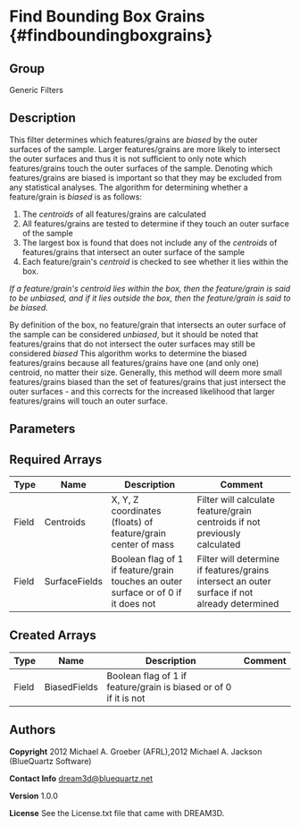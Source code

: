 Find Bounding Box Grains {#findboundingboxgrains}
=============

## Group ##
Generic Filters

## Description ##
This filter determines which features/grains are _biased_ by the outer surfaces of the sample. Larger features/grains are more likely to intersect the outer surfaces and thus it is not sufficient to only note which features/grains touch the outer surfaces of the sample.
Denoting which features/grains are biased is important so that they may be excluded from any statistical analyses. 
The algorithm for determining whether a feature/grain is _biased_ is as follows: 

1) The _centroids_ of all features/grains are calculated
2) All features/grains are tested to determine if they touch an outer surface of the sample
3) The largest box is found that does not include any of the _centroids_ of features/grains that intersect an outer surface of the sample
4) Each feature/grain's _centroid_ is checked to see whether it lies within the box.  

*If a feature/grain's _centroid_ lies within the box, then the feature/grain is said to be _unbiased_, and if it lies outside the box, then the feature/grain is said to be _biased_.* 

By definition of the box, no feature/grain that intersects an outer surface of the sample can be considered _unbiased_, but it should be noted that features/grains that do not intersect the outer surfaces may still be considered _biased_ 
This algorithm works to determine the biased features/grains because all features/grains have one (and only one) centroid, no matter their size. Generally, this method will deem more small features/grains biased than the set of features/grains that just intersect the outer surfaces - and this corrects for the increased likelihood that larger features/grains will touch an outer surface.

## Parameters ## 

## Required Arrays ##

| Type | Name | Description | Comment |
|------|------|-------------|---------|
| Field | Centroids | X, Y, Z coordinates (floats) of feature/grain center of mass | Filter will calculate feature/grain centroids if not previously calculated |
| Field | SurfaceFields | Boolean flag of 1 if feature/grain touches an outer surface or of 0 if it does not | Filter will determine if features/grains intersect an outer surface if not already determined |

## Created Arrays ##

| Type | Name | Description | Comment |
|------|------|-------------|---------|
| Field | BiasedFields | Boolean flag of 1 if feature/grain is biased or of 0 if it is not 

## Authors ##

**Copyright** 2012 Michael A. Groeber (AFRL),2012 Michael A. Jackson (BlueQuartz Software)

**Contact Info** dream3d@bluequartz.net

**Version** 1.0.0

**License**  See the License.txt file that came with DREAM3D.



